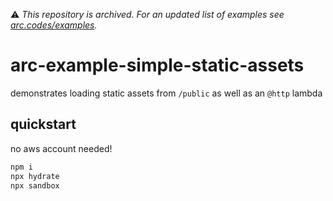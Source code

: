 ⚠️ *This repository is archived. For an updated list of examples see [arc.codes/examples](https://arc.codes/examples).*

# arc-example-simple-static-assets

demonstrates loading static assets from `/public` as well as an `@http` lambda

## quickstart
 
no aws account needed!

```bash
npm i
npx hydrate
npx sandbox
```
